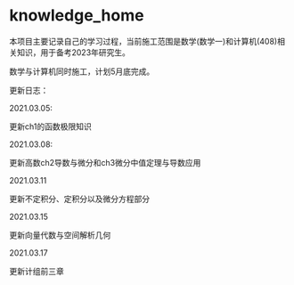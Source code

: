 # knowledge_home
本项目主要记录自己的学习过程，当前施工范围是数学(数学一)和计算机(408)相关知识，用于备考2023年研究生。

数学与计算机同时施工，计划5月底完成。

更新日志：

2021.03.05:

更新ch1的函数极限知识

2021.03.08:

更新高数ch2导数与微分和ch3微分中值定理与导数应用


2021.03.11

更新不定积分、定积分以及微分方程部分


2021.03.15

更新向量代数与空间解析几何


2021.03.17 

更新计组前三章
